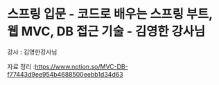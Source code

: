 # 스프링 입문 - 코드로 배우는 스프링 부트, 웹 MVC, DB 접근 기술 - 김영한 강사님

강사 : 김영한강사님

자료 정리 :https://www.notion.so/MVC-DB-f77443d9ee954b4688500eebb1d34d63
